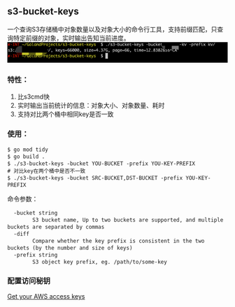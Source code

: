 ## s3-bucket-keys
一个查询S3存储桶中对象数量以及对象大小的命令行工具，支持前缀匹配，只查询特定前缀的对象，实时输出告知当前进度。
![](./s3-bucket-keys-example.png)
### 特性：
1. 比s3cmd快
2. 实时输出当前统计的信息：对象大小、对象数量、耗时
3. 支持对比两个桶中相同key是否一致

### 使用：

```shell
$ go mod tidy
$ go build .
$ ./s3-bucket-keys -bucket YOU-BUCKET -prefix YOU-KEY-PREFIX
# 对比key在两个桶中是否不一致
$ ./s3-bucket-keys -bucket SRC-BUCKET,DST-BUCKET -prefix YOU-KEY-PREFIX
```

命令参数：
```shell
  -bucket string
        S3 bucket name, Up to two buckets are supported, and multiple buckets are separated by commas
  -diff
        Compare whether the key prefix is consistent in the two buckets (by the number and size of keys)
  -prefix string
        S3 object key prefix, eg. /path/to/some-key

```

### 配置访问秘钥
[Get your AWS access keys
](https://aws.github.io/aws-sdk-go-v2/docs/getting-started/#get-your-aws-access-keys)